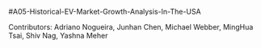 #A05-Historical-EV-Market-Growth-Analysis-In-The-USA

Contributors: Adriano Nogueira, Junhan Chen, Michael Webber, MingHua Tsai, Shiv Nag, Yashna Meher

